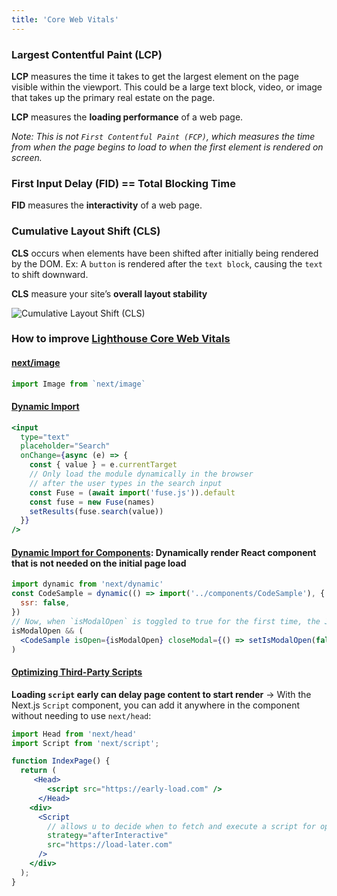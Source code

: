 ```yaml
---
title: 'Core Web Vitals'
---
```


### Largest Contentful Paint (LCP)

**LCP** measures the time it takes to get the largest element on the page visible within the viewport. This could be a large text block, video, or image that takes up the primary real estate on the page.

**LCP** measures the **loading performance** of a web page.

_Note: This is not `First Contentful Paint (FCP)`, which measures the time from when the page begins to load to when the first element is rendered on screen._

### First Input Delay (FID) == Total Blocking Time

**FID** measures the **interactivity** of a web page.

### Cumulative Layout Shift (CLS)

**CLS** occurs when elements have been shifted after initially being rendered by the DOM. Ex: A `button` is rendered after the `text block`, causing the `text` to shift downward.

**CLS** measure your site’s **overall layout stability**

![Cumulative Layout Shift (CLS)](https://nextjs.org/static/images/learn/seo/cls-example.png)

### How to improve [Lighthouse Core Web Vitals](https://web.dev/performance-scoring/#lighthouse-8)

#### [next/image](https://nextjs.org/docs/basic-features/image-optimization)

```js
import Image from `next/image`
```

#### [Dynamic Import](https://nextjs.org/docs/advanced-features/dynamic-import)

```jsx
<input
  type="text"
  placeholder="Search"
  onChange={async (e) => {
    const { value } = e.currentTarget
    // Only load the module dynamically in the browser
    // after the user types in the search input
    const Fuse = (await import('fuse.js')).default
    const fuse = new Fuse(names)
    setResults(fuse.search(value))
  }}
/>
```

#### [Dynamic Import for Components](https://nextjs.org/learn/seo/improve/dynamic-import-components): Dynamically render React component that is not needed on the initial page load

```jsx
import dynamic from 'next/dynamic'
const CodeSample = dynamic(() => import('../components/CodeSample'), {
  ssr: false,
})
// Now, when `isModalOpen` is toggled to true for the first time, the JavaScript required will be requested.
isModalOpen && (
  <CodeSample isOpen={isModalOpen} closeModal={() => setIsModalOpen(false)} />
)
```

#### [Optimizing Third-Party Scripts](https://nextjs.org/learn/seo/improve/third-party-scripts)

**Loading `script` early can delay page content to start render**
&rarr; With the Next.js `Script` component, you can add it anywhere in the component without needing to use `next/head`:

```jsx
import Head from 'next/head'
import Script from 'next/script';

function IndexPage() {
  return (
     <Head>
        <script src="https://early-load.com" />
      </Head>
    <div>
      <Script
        // allows u to decide when to fetch and execute a script for optimal loading.
        strategy="afterInteractive"
        src="https://load-later.com"
      />
    </div>
  );
}
```
